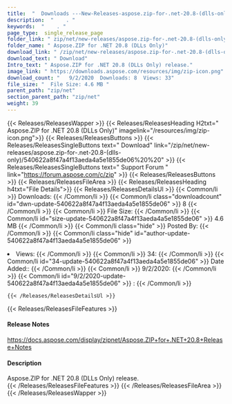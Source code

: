 ```yaml
---
title:  "  Downloads ---New-Releases-aspose.zip-for-.net-20.8-(dlls-only) . " 
description:  "    . " 
keywords:  "    . " 
page_type:  single_release_page
folder_link: " zip/net/new-releases/aspose.zip-for-.net-20.8-(dlls-only)/"
folder_name: " Aspose.ZIP for .NET 20.8 (DLLs Only)"
download_link: " /zip/net/new-releases/aspose.zip-for-.net-20.8-(dlls-only)/540622a8f47a4f13aeda4a5e1855de06"
download_text: " Download"
Intro_text: " Aspose.ZIP for .NET 20.8 (DLLs Only) release."
image_link: " https://downloads.aspose.com/resources/img/zip-icon.png"
download_count: "   9/2/2020  Downloads: 8  Views: 33"
file_size: "  File Size: 4.6 MB "
parent_path: "zip/net"
section_parent_path: "zip/net"
weight: 39 
---
```


{{< Releases/ReleasesWapper >}}
  {{< Releases/ReleasesHeading H2txt=" Aspose.ZIP for .NET 20.8 (DLLs Only)" imagelink="/resources/img/zip-icon.png">}}
  {{< Releases/ReleasesButtons >}}
    {{< Releases/ReleasesSingleButtons text=" Download" link="/zip/net/new-releases/aspose.zip-for-.net-20.8-(dlls-only)/540622a8f47a4f13aeda4a5e1855de06%20%20" >}}
    {{< Releases/ReleasesSingleButtons text=" Support Forum " link="https://forum.aspose.com/c/zip" >}}
  {{< Releases/ReleasesButtons >}}
  {{< Releases/ReleasesFileArea >}}
    {{< Releases/ReleasesHeading h4txt="File Details">}}
    {{< Releases/ReleasesDetailsUl >}}
            {{< Common/li  >}} Downloads: {{< /Common/li >}} 
      {{< Common/li class="downloadcount" id="dwn-update-540622a8f47a4f13aeda4a5e1855de06" >}} 8 {{< /Common/li >}} 
      {{< Common/li  >}} File Size: {{< /Common/li >}} 
      {{< Common/li id="size-update-540622a8f47a4f13aeda4a5e1855de06" >}} 4.6 MB {{< /Common/li >}} 
      {{< Common/li  class="hide" >}} Posted By: {{< /Common/li >}} 
      {{< Common/li class="hide" id="author-update-540622a8f47a4f13aeda4a5e1855de06" >}} <li>Views: {{< /Common/li >}} 
      {{< Common/li  >}} 34: {{< /Common/li >}} 
      {{< Common/li id="34-update-540622a8f47a4f13aeda4a5e1855de06" >}} Date Added:: {{< /Common/li >}} 
      {{< Common/li  >}} 9/2/2020: {{< /Common/li >}} 
      {{< Common/li id="9/2/2020-update-540622a8f47a4f13aeda4a5e1855de06" >}} : {{< /Common/li >}} 

    {{< /Releases/ReleasesDetailsUl >}}

  {{< Releases/ReleasesFileFeatures >}}
      <h4>Release Notes</h4><div><a href="https://docs.aspose.com/display/zipnet/Aspose.ZIP+for+.NET+20.8+Release+Notes">https://docs.aspose.com/display/zipnet/Aspose.ZIP+for+.NET+20.8+Release+Notes</a></div><h4>Description</h4><div class="HTMLDescription">Aspose.ZIP for .NET 20.8 (DLLs Only) release.</div>
  {{< /Releases/ReleasesFileFeatures >}}
 {{< /Releases/ReleasesFileArea >}}
{{< /Releases/ReleasesWapper >}}


